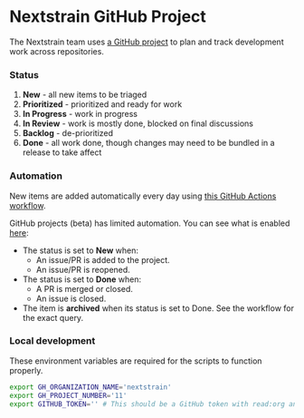 # Nextstrain GitHub Project

The Nextstrain team uses [a GitHub project](https://github.com/orgs/nextstrain/projects/11) to plan and track development work across repositories.

### Status

1. **New** - all new items to be triaged
2. **Prioritized** - prioritized and ready for work
3. **In Progress** - work in progress
4. **In Review** - work is mostly done, blocked on final discussions
5. **Backlog** - de-prioritized
6. **Done** - all work done, though changes may need to be bundled in a release to take affect

### Automation

New items are added automatically every day using [this GitHub Actions workflow](https://github.com/nextstrain/planning/actions/workflows/update_github_project.yml).

GitHub projects (beta) has limited automation. You can see what is enabled [here](https://github.com/orgs/nextstrain/projects/11/workflows):

- The status is set to **New** when:
    - An issue/PR is added to the project.
    - An issue/PR is reopened.
- The status is set to **Done** when:
    - A PR is merged or closed.
    - An issue is closed.
- The item is **archived** when its status is set to Done. See the workflow for the exact query.

### Local development

These environment variables are required for the scripts to function properly.

```sh
export GH_ORGANIZATION_NAME='nextstrain'
export GH_PROJECT_NUMBER='11'
export GITHUB_TOKEN='' # This should be a GitHub token with read:org and write:org scope
```
